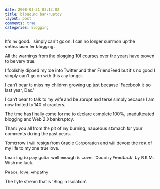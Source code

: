 ```yaml
---
date: 2008-03-31 02:13:02
title: blogging bankruptcy
layout: post
comments: true
categories: blogging
---
```

It's no good. I simply can't go on. I can no longer summon up the
enthusiasm for blogging.

All the warnings from the blogging 101 courses over the years have
proven to be very true.

I foolishly dipped my toe into Twitter and then FriendFeed but it's no
good I simply can't go on with this any longer.

I can't bear to miss my children growing up just because 'Facebook is so
last year, Dad.'

I can't bear to talk to my wife and be abrupt and terse simply because I
am now limited to 140 characters.

The time has finally come for me to declare complete 100%, unadulterated
blogging and Web 2.0 bankruptcy.

Thank you all from the pit of my burning, nauseous stomach for your
comments during the past years.

Tomorrow I will resign from Oracle Corporation and will devote the rest
of my life to my one true love.

Learning to play guitar well enough to cover 'Country Feedback' by
R.E.M. Wish me luck.

Peace, love, empathy

The byte stream that is 'Blog in Isolation'.
